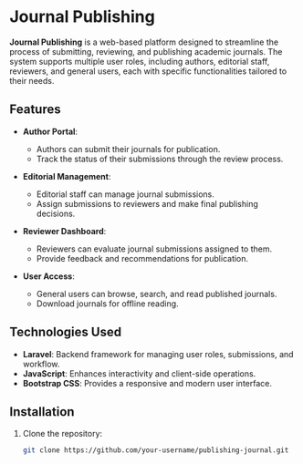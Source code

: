 # Journal Publishing

**Journal Publishing** is a web-based platform designed to streamline the process of submitting, reviewing, and publishing academic journals. The system supports multiple user roles, including authors, editorial staff, reviewers, and general users, each with specific functionalities tailored to their needs.

## Features

- **Author Portal**: 
  - Authors can submit their journals for publication.
  - Track the status of their submissions through the review process.

- **Editorial Management**:
  - Editorial staff can manage journal submissions.
  - Assign submissions to reviewers and make final publishing decisions.

- **Reviewer Dashboard**:
  - Reviewers can evaluate journal submissions assigned to them.
  - Provide feedback and recommendations for publication.

- **User Access**:
  - General users can browse, search, and read published journals.
  - Download journals for offline reading.

## Technologies Used

- **Laravel**: Backend framework for managing user roles, submissions, and workflow.
- **JavaScript**: Enhances interactivity and client-side operations.
- **Bootstrap CSS**: Provides a responsive and modern user interface.

## Installation

1. Clone the repository:
   ```bash
   git clone https://github.com/your-username/publishing-journal.git
